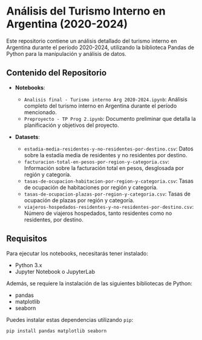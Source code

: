 # Análisis del Turismo Interno en Argentina (2020-2024)

Este repositorio contiene un análisis detallado del turismo interno en Argentina durante el período 2020-2024, utilizando la biblioteca Pandas de Python para la manipulación y análisis de datos.

## Contenido del Repositorio

- **Notebooks**:
  - `Analisis final - Turismo interno Arg 2020-2024.ipynb`: Análisis completo del turismo interno en Argentina durante el período mencionado.
  - `Preproyecto - TP Prog 2.ipynb`: Documento preliminar que detalla la planificación y objetivos del proyecto.

- **Datasets**:
  - `estadia-media-residentes-y-no-residentes-por-destino.csv`: Datos sobre la estadía media de residentes y no residentes por destino.
  - `facturacion-total-en-pesos-por-region-y-categoria.csv`: Información sobre la facturación total en pesos, desglosada por región y categoría.
  - `tasas-de-ocupacion-habitacion-por-region-y-categoria.csv`: Tasas de ocupación de habitaciones por región y categoría.
  - `tasas-de-ocupacion-plazas-por-region-y-categoria.csv`: Tasas de ocupación de plazas por región y categoría.
  - `viajeros-hospedados-residentes-y-no-residentes-por-destino.csv`: Número de viajeros hospedados, tanto residentes como no residentes, por destino.

## Requisitos

Para ejecutar los notebooks, necesitarás tener instalado:

- Python 3.x
- Jupyter Notebook o JupyterLab

Además, se requiere la instalación de las siguientes bibliotecas de Python:

- pandas
- matplotlib
- seaborn

Puedes instalar estas dependencias utilizando `pip`:

```bash
pip install pandas matplotlib seaborn
